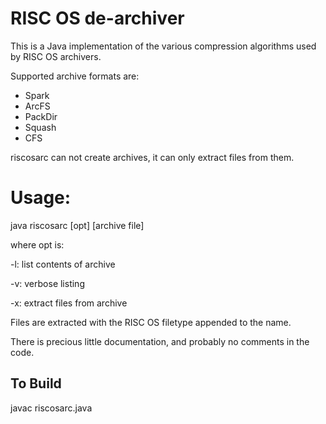 # RISC OS de-archiver

This is a Java implementation of the various compression algorithms used by
RISC OS archivers.

Supported archive formats are:
- Spark
- ArcFS
- PackDir
- Squash
- CFS

riscosarc can not create archives, it can only extract files from them.

# Usage:
java riscosarc [opt] [archive file]

where opt is:

  -l: list contents of archive

  -v: verbose listing

  -x: extract files from archive

Files are extracted with the RISC OS filetype appended to the name.

There is precious little documentation, and probably no comments in the code.

## To Build

javac riscosarc.java
